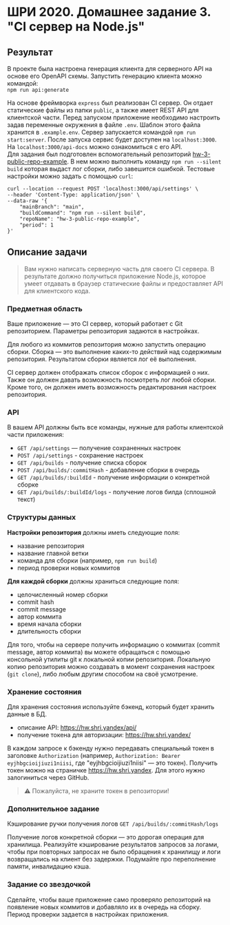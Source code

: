 # ШРИ 2020. Домашнее задание 3. "CI сервер на Node.js"

## Результат

В проекте была настроена генерация клиента для серверного API на основе его OpenAPI схемы. Запустить генерацию клиента можно командой:  
`npm run api:generate`

На основе фреймворка `express` был реализован CI сервер. Он отдает статические файлы из папки
`public`, а также имеет REST API для клиентской части. Перед запуском приложение необходимо
настроить задав переменные окружения в файле `.env`. Шаблон этого файла хранится в `.example.env`.
Сервер запускается командой `npm run start:server`. После запуска сервис будет доступен на
`localhost:3000`. На `localhost:3000/api-docs` можно ознакомиться с его API.  
Для задания был подготовлен вспомогательный репозиторий
[hw-3-public-repo-example](https://github.com/dvdvdmt/hw-3-public-repo-example). В нем можно
выполнить команду `npm run --silent build` которая выдаст лог сборки, либо завешится ошибкой.
Тестовые настройки можно задать с помощью `curl`:

```$bash
curl --location --request POST 'localhost:3000/api/settings' \
--header 'Content-Type: application/json' \
--data-raw '{
    "mainBranch": "main",
    "buildCommand": "npm run --silent build",
    "repoName": "hw-3-public-repo-example",
    "period": 1
}'
```

## Описание задачи

> Вам нужно написать серверную часть для своего CI сервера. В результате должно получиться
> приложение Node.js, которое умеет отдавать в браузер статические файлы и предоставляет API для
> клиентского кода.

### Предметная область

Ваше приложение — это CI сервер, который работает с Git репозиторием. Параметры репозитория задаются
в настройках.

Для любого из коммитов репозитория можно запустить операцию сборки. Сборка — это выполнение каких-то
действий над содержимым репозитория. Результатом сборки является лог её выполнения.

CI сервер должен отображать список сборок с информацией о них. Также он должен давать возможность
посмотреть лог любой сборки. Кроме того, он должен иметь возможность редактирования настроек
репозитория.

### API

В вашем API должны быть все команды, нужные для работы клиентской части приложения:

- `GET /api/settings` — получение сохраненных настроек
- `POST /api/settings` - cохранение настроек
- `GET /api/builds` - получение списка сборок
- `POST /api/builds/:commitHash` - добавление сборки в очередь
- `GET /api/builds/:buildId` - получение информации о конкретной сборке
- `GET /api/builds/:buildId/logs` - получение логов билда (сплошной текст)

### Структуры данных

**Настройки репозитория** должны иметь следующие поля:

- название репозитория
- название главной ветки
- команда для сборки (например, `npm run build`)
- период проверки новых коммитов

**Для каждой сборки** должны храниться следующие поля:

- целочисленный номер сборки
- commit hash
- commit message
- автор коммита
- время начала сборки
- длительность сборки

Для того, чтобы на сервере получить информацию о коммитах (commit message, автор коммита) вы можете
обращаться с помощью консольной утилиты git к локальной копии репозитория. Локальную копию
репозитория можно создавать в момент сохранения настроек (`git clone`), либо любым другим способом
на своё усмотрение.

### Хранение состояния

Для хранения состояния используйте бэкенд, который будет хранить данные в БД.

- описание API: https://hw.shri.yandex/api/
- получение токена для авторизации: https://hw.shri.yandex/

В каждом запросе к бэкенду нужно передавать специальный токен в заголовке `Authorization` (например,
`Authorization: Bearer eyjhbgcioijiuzi1niisi`, где "eyjhbgcioijiuzi1niisi" — это токен). Получить
токен можно на страничке https://hw.shri.yandex. Для этого нужно залогиниться через GitHub.

> ⚠️ Пожалуйста, не храните токен в репозитории!

### Дополнительное задание

Кэширование ручки получения логов `GET /api/builds/:commitHash/logs`

Получение логов конкретной сборки — это дорогая операция для хранилища. Реализуйте кэширование
результатов запросов за логами, чтобы при повторных запросах не было обращения к хранилищу и логи
возвращались на клиент без задержки. Подумайте про переполнение памяти, инвалидацию кэша.

### Задание со звездочкой

Сделайте, чтобы ваше приложение само проверяло репозиторий на появление новых коммитов и добавляло
их в очередь на сборку. Период проверки задается в настройках приложения.
